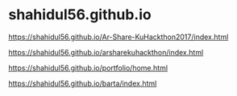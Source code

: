 # shahidul56.github.io



https://shahidul56.github.io/Ar-Share-KuHackthon2017/index.html

https://shahidul56.github.io/arsharekuhackthon/index.html

https://shahidul56.github.io/portfolio/home.html

https://shahidul56.github.io/barta/index.html

